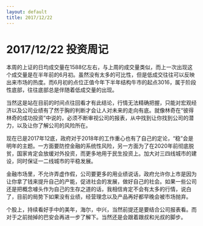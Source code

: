 ```yaml
---
layout: default
title: 2017/12/22
---
```

2017/12/22 投资周记
==================
本周的上证的日均成交量在1588亿左右，与上周的成交量类似，而上一次出现这个成交量是在半年前的6月初。虽然没有太多的可比性，但是低成交往往可以反映出来市场的热度。而6月初的点位正值今年下半年结构牛市的起点3016，属于阶段性底部，往往底部总是伴随着低成交量的出现。

当然这是站在目前的时间点往回看才有此结论，行情无法精确把握，只能对宏观经济以及公司业绩有了然于胸的判断才会让人对未来的走向有底。就像林奇在“彼得林奇的成功投资”中说的，必须不断审视公司的报表，从中找到让你找到公司的潜力，以及让你了解公司的风险所在。

现在已是2017年12底，政府对于2018年的工作重心也有了自己的定论，“稳”会是明年的主题。一方面要防控金融的系统性风险，另一方面为了在2020年前彻底脱贫，国家肯定会放缓对外投资，而更多地用于民生投资上。加大对三四线城市的建设，同时保证一二线城市的平稳发展。

金融市场里，不允许弄虚作假，公司要更多的用业绩说话，政府允许你上市是因为让你拿了钱来提升自己的产能，促进社会的发展，做好自己的社会。如果一些公司还是把概念噱头作为自己的生存之道的话，我相信肯定不会有太多的行情，说白了，目前的局势下如果没有业绩，经营理念以及产品再好都早晚会被市场抛弃。

个股上，持续看好手中的美年，海尔，中兴，当然前提还是要结合公司报表看。而对于之前抛掉的巴安会再进一步了解下。当然还是会跟着跟叔和光叔的脚步。